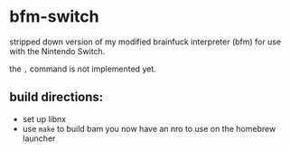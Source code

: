 # bfm-switch
stripped down version of my modified brainfuck interpreter (bfm) for use with the Nintendo Switch.

the `,` command is not implemented yet.

## build directions:
- set up libnx
- use `make` to build
bam you now have an nro to use on the homebrew launcher
